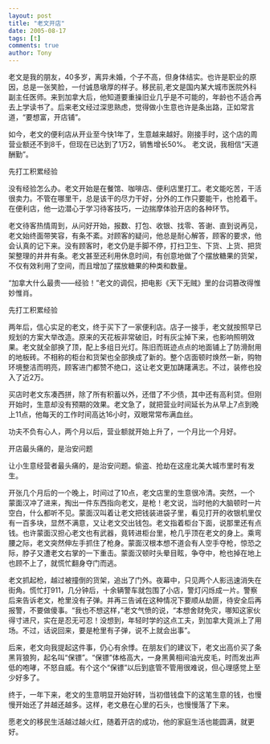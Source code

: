 ```yaml
---
layout: post
title: "老文开店"
date: 2005-08-17
tags: [t]
comments: true
author: Tony
---
```


老文是我的朋友，40多岁，离异未婚，个子不高，但身体结实。也许是职业的原因，总是一张笑脸，一付诚恳墩厚的样子。移民前,老文是国内某大城市医院外科副主任医师。来到加拿大后，他知道要重操旧业几乎是不可能的，年龄也不适合再去上学读书了。后来老文经过深思熟虑，觉得做小生意也许是条出路，正如常言道，“要想富，开店铺”。

如今，老文的便利店从开业至今快1年了，生意越来越好。刚接手时，这个店的周营业额还不到8千，但现在已达到了1万2，销售增长50%。 老文说，我相信“天道酬勤”。

先打工积累经验

没有经验怎么办。老文开始是在餐馆、咖啡店、便利店里打工。老文能吃苦，干活很卖力。不管在哪里干，总是该干的尽力干好，分外的工作只要能干，也抢着干。在便利店，他一边潜心于学习待客技巧，一边揣摩体验开店的各种环节。

老文待客热情周到，从问好开始，报数、打包、收银、找零、答谢、直到说再见，老文始终面带笑容，有条不紊。对顾客的疑问，他总是耐心解答，顾客的要求，他会认真的记下来。没有顾客时，老文仍是手脚不停，打扫卫生、下货、上货、把货架整理的井井有条。老文甚至还利用休息时间，有创意地做了个摆放糖果的货架，不仅有效利用了空间，而且增加了摆放糖果的种类和数量。

“加拿大什么最贵——经验！”老文的调侃，把电影《天下无贼》里的台词篡改得惟妙惟肖。

先打工积累经验

两年后，信心实足的老文，终于买下了一家便利店。店子一接手，老文就按照早已规划的方案大举改造。原来的天花板非常破旧，时有灰尘掉下来，也影响照明效果。老文就全部换了顶，配上多组日光灯。陈旧而斑迹点点的地面铺上了防滑耐用的地板砖。不相称的柜台和货架也全部换成了新的。整个店面顿时焕然一新，购物环境整洁而明亮，顾客进门都赞不绝口，这让老文更加踌躇满志。不过，装修也投入了近2万。

买店时老文东凑西拼，除了所有积蓄以外，还借了不少债，其中还有高利贷。但刚开始时，生意却没有预期的效果。老文急了，就把营业时间延长为从早上7点到晚上11点，他每天的工作时间高达16小时，双眼常常布满血丝。

功夫不负有心人，两个月以后，营业额就开始上升了，一个月比一个月好。

开店最头痛的，是治安问题

让小生意经营者最头痛的，是治安问题。偷盗、抢劫在这座北美大城市里时有发生。

开张几个月后的一个晚上，时间过了10点，老文店里的生意很冷清。突然，一个蒙面汉冲了进来，掏出一件东西指向老文，是枪！老文说，当时他的大脑顿时一片空白，什么都听不见。蒙面汉叫着让老文把钱装进袋子里，看见打开的收银机里仅有一百多块，显然不满意，又让老文交出钱包。老文指着柜台下面，说那里还有点钱。也许蒙面汉担心老文也有武器，竟转进柜台里，枪几乎顶在老文的身上。乘弯腰之际，老文突然伸左手抓住了枪身。蒙面汉根本想不道会有人空手夺枪，惊恐之际，脖子又遭老文右掌的一下重击。蒙面汉顿时头晕目眩，争夺中，枪也掉在地上也顾不上了，就慌忙翻身夺门而逃。

老文抓起枪，越过被撞倒的货架，追出了门外。夜幕中，只见两个人影迅速消失在街角。慌忙打911，几分钟后，十余辆警车就包围了小店，警灯闪烁成一片。警察后来告诉老文，枪里没有子弹。并再三告诫在这种情况下要顺从劫匪，待安全后再报警，不要做傻事。“我也不想这样，”老文气愤的说，“本想舍财免灾，哪知这家伙得寸进尺，实在是忍无可忍！没想到，年轻时学的这点工夫，到加拿大竟派上了用场。不过，话说回来，要是枪里有子弹，说不上就会出事”。

后来，老文向我提起这件事，仍心有余悸。在朋友们的建议下，老文出高价买了条黑背狼狗，起名叫“保镖”。“保镖”体格高大，一身黑黄相间油光皮毛，时而发出声低的咆哮，不怒自威。有个这个“保镖”以后到底管不管用很难说，但心理感觉上至少好多了。


终于，一年下来，老文的生意明显开始好转，当初借钱盘下的这笔生意的钱，也慢慢开始还了并越还越多。这样，老文悬在心里的石头，也慢慢落了下来。

愿老文的移民生活越过越火红，随着开店的成功，他的家庭生活也能圆满，就更好。


